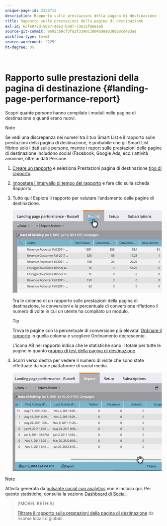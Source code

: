 ```yaml
---
unique-page-id: 2359713
description: Rapporto sulle prestazioni della pagina di destinazione - Documenti Marketo - Documentazione del prodotto
title: Rapporto sulle prestazioni della pagina di destinazione
exl-id: 6cfe072d-5087-4e52-b387-73615f86e1eb
source-git-commit: 9692cb9cf3fa2f3390c3804bde9030d88cd483ae
workflow-type: tm+mt
source-wordcount: '225'
ht-degree: 0%

---
```


# Rapporto sulle prestazioni della pagina di destinazione {#landing-page-performance-report}

Scopri quante persone hanno compilato i moduli nelle pagine di destinazione e quanti erano nuovi.

>[!NOTE]
>
>Se vedi una discrepanza nei numeri tra il tuo Smart List e il rapporto sulle prestazioni della pagina di destinazione, è probabile che gli Smart List filtrino solo i dati sulle persone, mentre i report sulle prestazioni delle pagine di destinazione includono social (Facebook, Google Ads, ecc.) attività anonime, oltre ai dati Persone.

1. [Creare un rapporto](/help/marketo/product-docs/reporting/basic-reporting/creating-reports/create-a-report-in-a-program.md) e seleziona Prestazioni pagina di destinazione [tipo di rapporto](/help/marketo/product-docs/reporting/basic-reporting/report-types/report-type-overview.md).
1. [Impostare l&#39;intervallo di tempo del rapporto](/help/marketo/product-docs/reporting/basic-reporting/editing-reports/change-a-report-time-frame.md) e fare clic sulla scheda Rapporto.
1. Tutto qui! Esplora il rapporto per valutare l’andamento delle pagine di destinazione.

   ![](assets/image2014-9-16-15-3a53-3a33.png)

   Tra le colonne di un rapporto sulle prestazioni della pagina di destinazione, le conversioni e la percentuale di conversione riflettono il numero di volte in cui un utente ha compilato un modulo.

   >[!TIP]
   >
   >Trova le pagine con la percentuale di conversione più elevata! [Ordinare il rapporto](/help/marketo/product-docs/reporting/basic-reporting/editing-reports/sort-report-on-columns.md) in quella colonna e scegliere Ordinamento decrescente.

   L’icona AB nel rapporto indica che le statistiche sono il totale per tutte le pagine in quanto [gruppo di test della pagina di destinazione](/help/marketo/product-docs/demand-generation/landing-pages/understanding-landing-pages/landing-page-test-groups.md).

1. Scorri verso destra per vedere il numero di visite che sono state effettuate da varie piattaforme di social media.

   ![](assets/image2014-9-16-15-3a54-3a27.png)

>[!NOTE]
>
>Attività generata da [pulsante social con analytics](/help/marketo/product-docs/demand-generation/landing-pages/free-form-landing-pages/add-a-social-button-to-a-free-form-landing-page.md) non è incluso qui. Per queste statistiche, consulta la sezione [Dashboard di Social](/help/marketo/product-docs/demand-generation/social/social-functions/view-social-performance.md).

>[!MORELIKETHIS]
>
>[Filtrare il rapporto sulle prestazioni della pagina di destinazione](/help/marketo/product-docs/demand-generation/landing-pages/landing-page-actions/filter-a-landing-page-performance-report.md) da risorse locali o globali.
